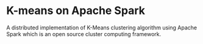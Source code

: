 # K-means on Apache Spark

A distributed implementation of K-Means clustering algorithm using Apache Spark which is an open source cluster computing framework.
